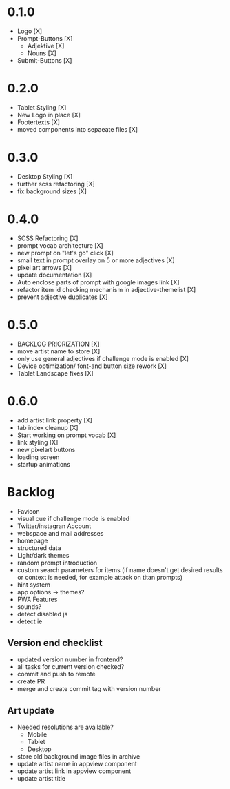 # 0.1.0
- Logo [X]
- Prompt-Buttons [X]
  - Adjektive [X]
  - Nouns [X]
- Submit-Buttons [X]

# 0.2.0
- Tablet Styling [X]
- New Logo in place [X]
- Footertexts [X]
- moved components into sepaeate files [X]

# 0.3.0
- Desktop Styling [X]
- further scss refactoring [X]
- fix background sizes [X]

# 0.4.0
- SCSS Refactoring [X]
- prompt vocab architecture [X]
- new prompt on "let's go" click [X]
- small text in prompt overlay on 5 or more adjectives [X]
- pixel art arrows [X]
- update documentation [X]
- Auto enclose parts of prompt with google images link [X]
- refactor item id checking mechanism in adjective-themelist [X]
- prevent adjective duplicates [X]

# 0.5.0
- BACKLOG PRIORIZATION [X]
- move artist name to store [X]
- only use general adjectives if challenge mode is enabled [X]
- Device optimization/ font-and button size rework [X]
- Tablet Landscape fixes [X]

# 0.6.0
- add artist link property [X]
- tab index cleanup [X]
- Start working on prompt vocab [X]
- link styling [X]
- new pixelart buttons
- loading screen
- startup animations

# Backlog
- Favicon
- visual cue if challenge mode is enabled
- Twitter/instagran Account
- webspace and mail addresses
- homepage
- structured data
- Light/dark themes
- random prompt introduction
- custom search parameters for items (if name doesn't get desired results or context is needed, for example attack on titan prompts)
- hint system
- app options -> themes?
- PWA Features
- sounds?
- detect disabled js
- detect ie

## Version end checklist
- updated version number in frontend?
- all tasks for current version checked?
- commit and push to remote
- create PR
- merge and create commit tag with version number

## Art update
- Needed resolutions are available?
  - Mobile
  - Tablet
  - Desktop
- store old background image files in archive
- update artist name in appview component
- update artist link in appview component
- update artist title